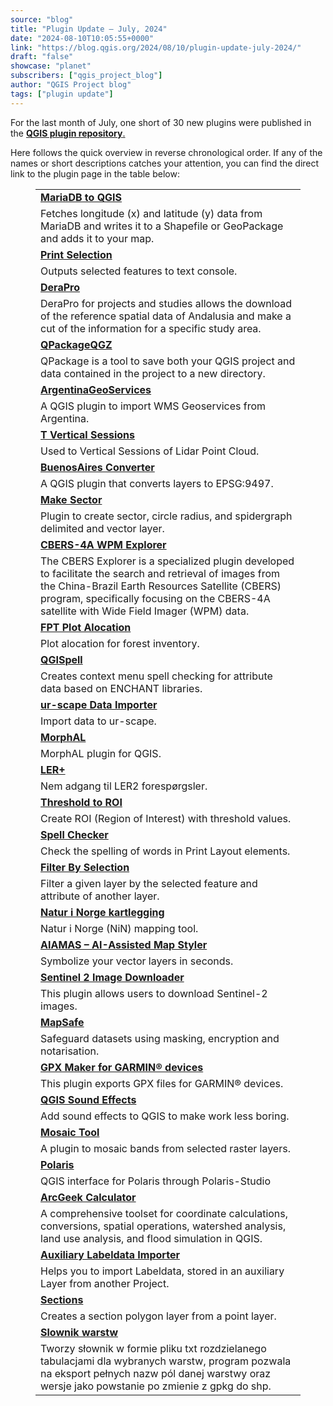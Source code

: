 ```yaml
---
source: "blog"
title: "Plugin Update – July, 2024"
date: "2024-08-10T10:05:55+0000"
link: "https://blog.qgis.org/2024/08/10/plugin-update-july-2024/"
draft: "false"
showcase: "planet"
subscribers: ["qgis_project_blog"]
author: "QGIS Project blog"
tags: ["plugin update"]
---
```


<p>For the last month of July, one short of 30 new plugins were published in the <a href="https://plugins.qgis.org/plugins/"><strong>QGIS plugin repository</strong>.</a></p>



<p>Here follows the quick overview in reverse chronological order. If any of the names or short descriptions catches your attention, you can find the direct link to the plugin page in the table below: </p>



<figure class="wp-block-table"><table class="has-fixed-layout"><tbody><tr><td><a href="https://plugins.qgis.org/plugins/qgis_mariadb_plugin/"><strong>MariaDB to QGIS</strong></a></td></tr><tr><td>Fetches longitude (x) and latitude (y) data from MariaDB and writes it to a Shapefile or GeoPackage and adds it to your map.</td></tr><tr><td><a href="https://plugins.qgis.org/plugins/print-selection/"><strong>Print Selection</strong></a></td></tr><tr><td>Outputs selected features to text console.</td></tr><tr><td><a href="https://plugins.qgis.org/plugins/dera_pro/"><strong>DeraPro</strong></a></td></tr><tr><td>DeraPro for projects and studies allows the download of the reference spatial data of Andalusia and make a cut of the information for a specific study area.</td></tr><tr><td><a href="https://plugins.qgis.org/plugins/QPackageQGZ/"><strong>QPackageQGZ</strong></a></td></tr><tr><td>QPackage is a tool to save both your QGIS project and data contained in the project to a new directory.</td></tr><tr><td><a href="https://plugins.qgis.org/plugins/argentinageoservices_zip/"><strong>ArgentinaGeoServices</strong></a></td></tr><tr><td>A QGIS plugin to import WMS Geoservices from Argentina.</td></tr><tr><td><a href="https://plugins.qgis.org/plugins/mod_vertical_sessions/"><strong>T Vertical Sessions</strong></a></td></tr><tr><td>Used to Vertical Sessions of Lidar Point Cloud.</td></tr><tr><td><a href="https://plugins.qgis.org/plugins/BA_converter/"><strong>BuenosAires Converter</strong></a></td></tr><tr><td>A QGIS plugin that converts layers to EPSG:9497.</td></tr><tr><td><a href="https://plugins.qgis.org/plugins/make_sector/"><strong>Make Sector</strong></a></td></tr><tr><td>Plugin to create sector, circle radius, and spidergraph delimited and vector layer.</td></tr><tr><td><a href="https://plugins.qgis.org/plugins/cbers_explorer/"><strong>CBERS-4A WPM Explorer</strong></a></td></tr><tr><td>The CBERS Explorer is a specialized plugin developed to facilitate the search and retrieval of images from the China-Brazil Earth Resources Satellite (CBERS) program, specifically focusing on the CBERS-4A satellite with Wide Field Imager (WPM) data.</td></tr><tr><td><a href="https://plugins.qgis.org/plugins/PlotAlocation/"><strong>FPT Plot Alocation</strong></a></td></tr><tr><td>Plot alocation for forest inventory.</td></tr><tr><td><a href="https://plugins.qgis.org/plugins/QGISpell/"><strong>QGISpell</strong></a></td></tr><tr><td>Creates context menu spell checking for attribute data based on ENCHANT libraries.</td></tr><tr><td><a href="https://plugins.qgis.org/plugins/ur-scapeDataImporter/"><strong>ur-scape Data Importer</strong></a></td></tr><tr><td>Import data to ur-scape.</td></tr><tr><td><a href="https://plugins.qgis.org/plugins/morphal/"><strong>MorphAL</strong></a></td></tr><tr><td>MorphAL plugin for QGIS.</td></tr><tr><td><a href="https://plugins.qgis.org/plugins/lerplusdock/"><strong>LER+</strong></a></td></tr><tr><td>Nem adgang til LER2 forespørgsler.</td></tr><tr><td><a href="https://plugins.qgis.org/plugins/Threshold_to_ROI/"><strong>Threshold to ROI</strong></a></td></tr><tr><td>Create ROI (Region of Interest) with threshold values.</td></tr><tr><td><a href="https://plugins.qgis.org/plugins/qgis-spellcheck/"><strong>Spell Checker</strong></a></td></tr><tr><td>Check the spelling of words in Print Layout elements.</td></tr><tr><td><a href="https://plugins.qgis.org/plugins/filterbyselection/"><strong>Filter By Selection</strong></a></td></tr><tr><td>Filter a given layer by the selected feature and attribute of another layer.</td></tr><tr><td><a href="https://plugins.qgis.org/plugins/nin_qgis_plugin/"><strong>Natur i Norge kartlegging</strong></a></td></tr><tr><td>Natur i Norge (NiN) mapping tool.</td></tr><tr><td><a href="https://plugins.qgis.org/plugins/AIAMAS/"><strong>AIAMAS &#8211; AI-Assisted Map Styler</strong></a></td></tr><tr><td>Symbolize your vector layers in seconds.</td></tr><tr><td><a href="https://plugins.qgis.org/plugins/sentinel_downloader/"><strong>Sentinel 2 Image Downloader</strong></a></td></tr><tr><td>This plugin allows users to download Sentinel-2 images.</td></tr><tr><td><a href="https://plugins.qgis.org/plugins/mapsafe/"><strong>MapSafe</strong></a></td></tr><tr><td>Safeguard datasets using masking, encryption and notarisation.</td></tr><tr><td><strong><a href="https://plugins.qgis.org/plugins/gpx_maker/">GPX Maker for GARMIN® devices</a></strong></td></tr><tr><td>This plugin exports GPX files for GARMIN® devices.</td></tr><tr><td><strong><a href="https://plugins.qgis.org/plugins/qgs_sound_effects/">QGIS Sound Effects</a></strong></td></tr><tr><td>Add sound effects to QGIS to make work less boring.</td></tr><tr><td><a href="https://plugins.qgis.org/plugins/mosaic_tool/"><strong>Mosaic Tool</strong></a></td></tr><tr><td>A plugin to mosaic bands from selected raster layers.</td></tr><tr><td><a href="https://plugins.qgis.org/plugins/QPolaris/"><strong>Polaris</strong></a></td></tr><tr><td>QGIS interface for Polaris through Polaris-Studio</td></tr><tr><td><a href="https://plugins.qgis.org/plugins/ArcGeekCalculator/"><strong>ArcGeek Calculator</strong></a></td></tr><tr><td>A comprehensive toolset for coordinate calculations, conversions, spatial operations, watershed analysis, land use analysis, and flood simulation in QGIS.</td></tr><tr><td><a href="https://plugins.qgis.org/plugins/label_importer/"><strong>Auxiliary Labeldata Importer</strong></a></td></tr><tr><td>Helps you to import Labeldata, stored in an auxiliary Layer from another Project.</td></tr><tr><td><a href="https://plugins.qgis.org/plugins/sections/"><strong>Sections</strong></a></td></tr><tr><td>Creates a section polygon layer from a point layer.</td></tr><tr><td><a href="https://plugins.qgis.org/plugins/slownik_warstw/"><strong>Slownik warstw</strong></a></td></tr><tr><td>Tworzy słownik w formie pliku txt rozdzielanego tabulacjami dla wybranych warstw, program pozwala na eksport pełnych nazw pól danej warstwy oraz wersje jako powstanie po zmienie z gpkg do shp.</td></tr></tbody></table></figure>



<p></p>
